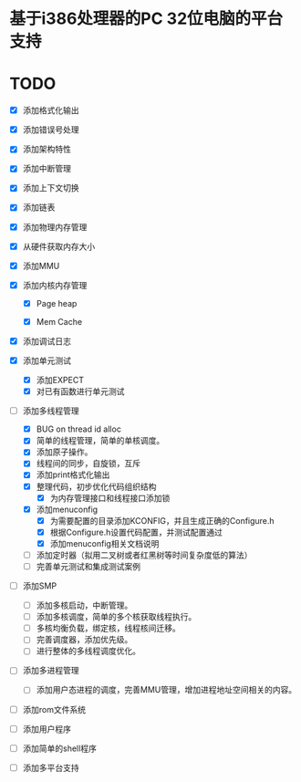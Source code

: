 # 基于i386处理器的PC 32位电脑的平台支持

# TODO

- [x] 添加格式化输出

- [x] 添加错误号处理

- [x] 添加架构特性

- [x] 添加中断管理

- [x] 添加上下文切换

- [x] 添加链表

- [x] 添加物理内存管理

- [x] 从硬件获取内存大小

- [x] 添加MMU

- [x] 添加内核内存管理

  - [x] Page heap

  - [x] Mem Cache

- [x] 添加调试日志

- [x] 添加单元测试
  - [x] 添加EXPECT
  - [x] 对已有函数进行单元测试

- [ ] 添加多线程管理
  - [x] BUG on thread id alloc
  - [x] 简单的线程管理，简单的单核调度。
  - [x] 添加原子操作。
  - [x] 线程间的同步，自旋锁，互斥
  - [x] 添加print格式化输出
  - [x] 整理代码，初步优化代码组织结构
    - [x] 为内存管理接口和线程接口添加锁
  - [x] 添加menuconfig
    - [x] 为需要配置的目录添加KCONFIG，并且生成正确的Configure.h
    - [x] 根据Configure.h设置代码配置，并测试配置通过
    - [x] 添加menuconfig相关文档说明
    
  - [ ] 添加定时器（拟用二叉树或者红黑树等时间复杂度低的算法）
  - [ ] 完善单元测试和集成测试案例
  
- [ ] 添加SMP
  - [ ] 添加多核启动，中断管理。
  - [ ] 添加多核调度，简单的多个核获取线程执行。
  - [ ] 多核均衡负载，绑定核，线程核间迁移。
  - [ ] 完善调度器，添加优先级。
  - [ ] 进行整体的多线程调度优化。

- [ ] 添加多进程管理
  - [ ] 添加用户态进程的调度，完善MMU管理，增加进程地址空间相关的内容。

- [ ] 添加rom文件系统

- [ ] 添加用户程序

- [ ] 添加简单的shell程序

- [ ] 添加多平台支持
